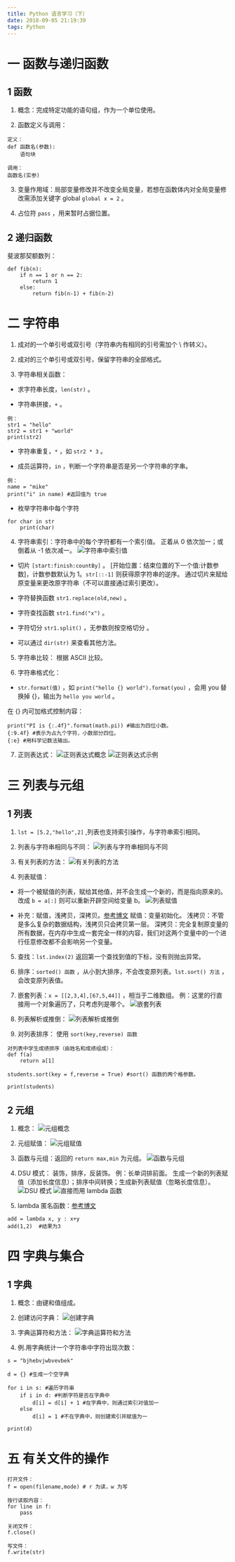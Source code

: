 ```yaml
---
title: Python 语言学习（下）
date: 2018-09-05 21:19:39
tags: Python
---
```

# 一 函数与递归函数
## 1 函数
1. 概念：完成特定功能的语句组，作为一个单位使用。

2. 函数定义与调用：
```
定义：
def 函数名(参数):
	语句块

调用：
函数名(实参)
```

3. 变量作用域：局部变量修改并不改变全局变量，若想在函数体内对全局变量修改需添加关键字 global `global x = 2` 。

4. 占位符 `pass` ，用来暂时占据位置。

## 2 递归函数
斐波那契额数列：
```
def fib(n):
	if n == 1 or n == 2:
		return 1
	else:
		return fib(n-1) + fib(n-2)
```

# 二 字符串
1. 成对的一个单引号或双引号（字符串内有相同的引号需加个 \ 作转义）。

2. 成对的三个单引号或双引号，保留字符串的全部格式。

3. 字符串相关函数：
- 求字符串长度，`len(str)` 。

- 字符串拼接，`+` 。
```
例：
str1 = "hello"
str2 = str1 + "world"
print(str2)
```

- 字符串重复，`*` ，如 `str2 * 3` 。

- 成员运算符，`in` ，判断一个字符串是否是另一个字符串的字串。
```
例：
name = "mike"
print("i" in name) #返回值为 true
```

- 枚举字符串中每个字符
```
for char in str
	print(char)
```

4. 字符串索引：字符串中的每个字符都有一个索引值。
正着从 0 依次加一；或倒着从 -1 依次减一。
![字符串中索引值](图1.PNG)

- 切片 `[start:finish:countBy]` 。
[开始位置：结束位置的下一个值:计数参数]，计数参数默认为 1。`str[::-1]` 则获得原字符串的逆序。
通过切片来赋给原变量来更改原字符串（不可以直接通过索引更改）。

- 字符替换函数 `str1.replace(old,new)` 。

- 字符查找函数 `str1.find("x")` 。

- 字符切分 `str1.split()` ，无参数则按空格切分 。

- 可以通过 `dir(str)` 来查看其他方法。

5. 字符串比较：
根据 ASCII 比较。

6. 字符串格式化：
- `str.format(值)` ，如 `print("hello {} world").format(you)` ，会用 you 替换掉 {}，输出为 `hello you world` 。

在 {} 内可加格式控制内容：
```
print("PI is {:.4f}".format(math.pi)) #输出为四位小数。
{:9.4f} #表示为占九个字符，小数部分四位。
{:e} #用科学记数法输出。
```

7. 正则表达式：
![正则表达式概念](图2.PNG)
![正则表达式示例](图3.PNG)

# 三 列表与元组
## 1 列表
1. `lst = [5.2,"hello",2]` ,列表也支持索引操作，与字符串索引相同。

2. 列表与字符串相同与不同：
![列表与字符串相同与不同](图4.PNG)

3. 有关列表的方法：
![有关列表的方法](图5.PNG)

4. 列表赋值：
- 将一个被赋值的列表，赋给其他值，并不会生成一个新的，而是指向原来的。改成 `b = a[:]` 则可以重新开辟空间给变量 b。
![列表赋值](图6.PNG)

- 补充：赋值，浅拷贝，深拷贝。[参考博文](https://www.cnblogs.com/LetMe/p/6724555.html)
赋值：变量初始化。
浅拷贝：不管是多么复杂的数据结构，浅拷贝只会拷贝第一层。
深拷贝：完全复制原变量的所有数据，在内存中生成一套完全一样的内容，我们对这两个变量中的一个进行任意修改都不会影响另一个变量。

5. 查找：`lst.index(2)` 返回第一个查找到值的下标，没有则抛出异常。

6. 排序：`sorted() 函数` ，从小到大排序，不会改变原列表。`lst.sort() 方法` ，会改变原列表值。

7. 嵌套列表：`x = [[2,3,4],[67,5,44]]` ，相当于二维数组。
例：这里的行直接用一个对象遍历了，只考虑列是哪个。
![嵌套列表](图7.PNG)

8. 列表解析或推倒：
![列表解析或推倒](图8.PNG)

9. 对列表排序：
使用 `sort(key,reverse) 函数`
```
对列表中学生成绩排序（由姓名和成绩组成）：
def f(a)
	return a[1]

students.sort(key = f,reverse = True) #sort() 函数的两个格参数。

print(students)
``` 

## 2 元组
1. 概念：
![元组概念](图9.PNG)

2. 元组赋值：
![元组赋值](图10.PNG)

3. 函数与元组：返回的 `return max,min` 为元组。
![函数与元组](图11.PNG)

4. DSU 模式：
装饰，排序，反装饰。
例：长单词排前面。
生成一个新的列表赋值（添加长度信息）；排序中间转换；生成新列表赋值（忽略长度信息）。
![DSU 模式](图12.PNG)
![直接而用 lambda 函数](图13.PNG)

5. lambda 匿名函数：[参考博文](https://www.cnblogs.com/hf8051/p/8085424.html)
```
add = lambda x, y : x+y
add(1,2)  #结果为3
```

# 四 字典与集合
## 1 字典
1. 概念：由键和值组成。

2. 创建访问字典：
![创建字典](图14.PNG)

3. 字典运算符和方法：
![字典运算符和方法](图15.PNG)

4. 例.用字典统计一个字符串中字符出现次数：
```
s = "bjhebvjwbvevbek"

d = {} #生成一个空字典

for i in s: #遍历字符串
	if i in d: #判断字符是否在字典中
		d[i] = d[i] + 1 #在字典中，则通过索引对值加一
	else
		d[i] = 1 #不在字典中，则创建索引并赋值为一

print(d)
```



# 五 有关文件的操作
```
打开文件：
f = open(filename,mode) # r 为读，w 为写

按行读取内容：
for line in f:
	pass

关闭文件：
f.close()

写文件：
f.write(str)
```
